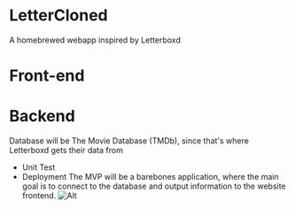 # LetterCloned

A homebrewed webapp inspired by Letterboxd

# Front-end
# Backend
Database will be The Movie Database (TMDb), since that's where Letterboxd gets their data from

- Unit Test
- Deployment
The MVP will be a barebones application, where the main goal is to connect to the database and output information to the website frontend.
![Alt](https://repobeats.axiom.co/api/embed/4f6f093ec6298465efd1ec9625de28ffd2f39964.svg "Repobeats analytics image")